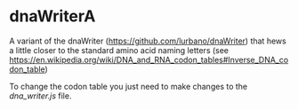 # dnaWriterA

A variant of the dnaWriter (https://github.com/lurbano/dnaWriter) that hews a little closer to the standard amino acid naming letters (see https://en.wikipedia.org/wiki/DNA_and_RNA_codon_tables#Inverse_DNA_codon_table)

To change the codon table you just need to make changes to the *dna_writer.js* file.
